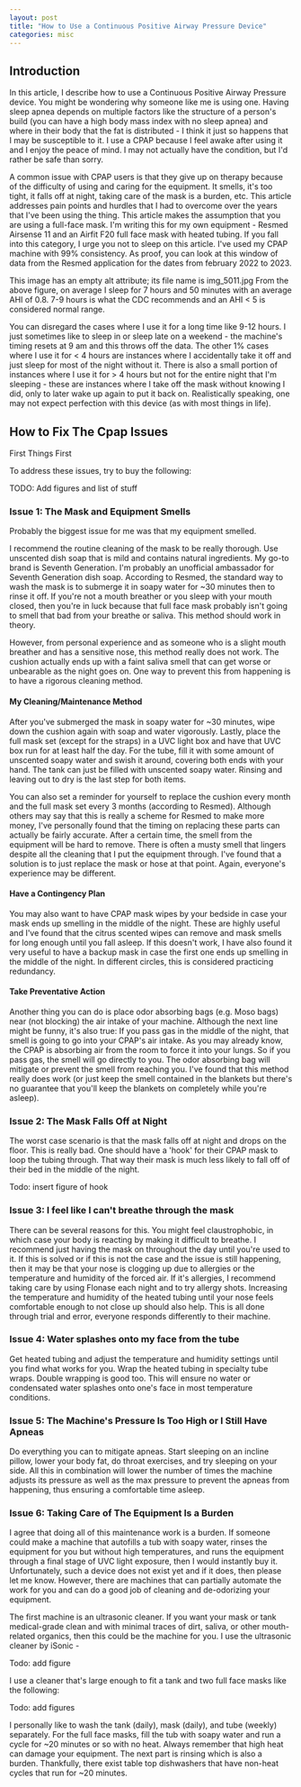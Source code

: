 ```yaml
---
layout: post
title: "How to Use a Continuous Positive Airway Pressure Device"
categories: misc
---
```



## Introduction

In this article, I describe how to use a Continuous Positive Airway Pressure device. You might be wondering why someone like me is using one. Having sleep apnea depends on multiple factors like the structure of a person's build (you can have a high body mass index with no sleep apnea) and where in their body that the fat is distributed - I think it just so happens that I may be susceptible to it. I use a CPAP because I feel awake after using it and I enjoy the peace of mind. I may not actually have the condition, but I'd rather be safe than sorry.

A common issue with CPAP users is that they give up on therapy because of the difficulty of using and caring for the equipment. It smells, it's too tight, it falls off at night, taking care of the mask is a burden, etc. This article addresses pain points and hurdles that I had to overcome over the years that I've been using the thing. This article makes the assumption that you are using a full-face mask. I'm writing this for my own equipment - Resmed Airsense 11 and an Airfit F20 full face mask with heated tubing. If you fall into this category, I urge you not to sleep on this article. I've used my CPAP machine with 99% consistency. As proof, you can look at this window of data from the Resmed application for the dates from february 2022 to 2023.

This image has an empty alt attribute; its file name is img_5011.jpg
From the above figure, on average I sleep for 7 hours and 50 minutes with an average AHI of 0.8. 7-9 hours is what the CDC recommends and an AHI < 5 is considered normal range.  

You can disregard the cases where I use it for a long time like 9-12 hours. I just sometimes like to sleep in or sleep late on a weekend - the machine's timing resets at 9 am and this throws off the data. The other 1% cases where I use it for < 4 hours are instances where I accidentally take it off and just sleep for most of the night without it. There is also a small portion of instances where I use it for > 4 hours but not for the entire night that I'm sleeping - these are instances where I take off the mask without knowing I did, only to later wake up again to put it back on. Realistically speaking, one may not expect perfection with this device (as with most things in life). 

## How to Fix The Cpap Issues

First Things First

To address these issues, try to buy the following:

TODO: Add figures and list of stuff

###  Issue 1: The Mask and Equipment Smells
Probably the biggest issue for me was that my equipment smelled.

I recommend the routine cleaning of the mask to be really thorough. Use unscented dish soap that is mild and contains natural ingredients. My go-to brand is Seventh Generation. I'm probably an unofficial ambassador for Seventh Generation dish soap. According to Resmed, the standard way to wash the mask is to submerge it in soapy water for ~30 minutes then to rinse it off. If you're not a mouth breather or you sleep with your mouth closed, then you're in luck because that full face mask probably isn't going to smell that bad from your breathe or saliva. This method should work in theory.

However, from personal experience and as someone who is a slight mouth breather and has a sensitive nose, this method really does not work. The cushion actually ends up with a faint saliva smell that can get worse or unbearable as the night goes on. One way to prevent this from happening is to have a rigorous cleaning method.

#### My Cleaning/Maintenance Method

After you've submerged the mask in soapy water for ~30 minutes, wipe down the cushion again with soap and water vigorously. Lastly, place the full mask set (except for the straps) in a UVC light box and have that UVC box run for at least half the day. For the tube, fill it with some amount of unscented soapy water and swish it around, covering both ends with your hand. The tank can just be filled with unscented soapy water. Rinsing and leaving out to dry is the last step for both items.

You can also set a reminder for yourself to replace the cushion every month and the full mask set every 3 months (according to Resmed). Although others may say that this is really a scheme for Resmed to make more money, I've personally found that the timing on replacing these parts can actually be fairly accurate. After a certain time, the smell from the equipment will be hard to remove. There is often a musty smell that lingers despite all the cleaning that I put the equipment through. I've found that a solution is to just replace the mask or hose at that point. Again, everyone's experience may be different.

#### Have a Contingency Plan
You may also want to have CPAP mask wipes by your bedside in case your mask ends up smelling in the middle of the night. These are highly useful and I've found that the citrus scented wipes can remove and mask smells for long enough until you fall asleep. If this doesn't work, I have also found it very useful to have a backup mask in case the first one ends up smelling in the middle of the night. In different circles, this is considered practicing redundancy.

#### Take Preventative Action
Another thing you can do is place odor absorbing bags (e.g. Moso bags) near (not blocking) the air intake of your machine. Although the next line might be funny, it's also true: If you pass gas in the middle of the night, that smell is going to go into your CPAP's air intake. As you may already know, the CPAP is absorbing air from the room to force it into your lungs. So if you pass gas, the smell will go directly to you. The odor absorbing bag will mitigate or prevent the smell from reaching you. I've found that this method really does work (or just keep the smell contained in the blankets but there's no guarantee that you'll keep the blankets on completely while you're asleep).

### Issue 2: The Mask Falls Off at Night
The worst case scenario is that the mask falls off at night and drops on the floor. This is really bad. One should have a 'hook' for their CPAP mask to loop the tubing through. That way their mask is much less likely to fall off of their bed in the middle of the night.

Todo: insert figure of hook

### Issue 3: I feel like I can't breathe through the mask
There can be several reasons for this. You might feel claustrophobic, in which case your body is reacting by making it difficult to breathe. I recommend just having the mask on throughout the day until you're used to it. If this is solved or if this is not the case and the issue is still happening, then it may be that your nose is clogging up due to allergies or the temperature and humidity of the forced air. If it's allergies, I recommend taking care by using Flonase each night and to try allergy shots. Increasing the temperature and humidity of the heated tubing until your nose feels comfortable enough to not close up should also help. This is all done through trial and error, everyone responds differently to their machine.

### Issue 4: Water splashes onto my face from the tube
Get heated tubing and adjust the temperature and humidity settings until you find what works for you. Wrap the heated tubing in specialty tube wraps. Double wrapping is good too. This will ensure no water or condensated water splashes onto one's face in most temperature conditions.

### Issue 5: The Machine's Pressure Is Too High or I Still Have Apneas
Do everything you can to mitigate apneas. Start sleeping on an incline pillow, lower your body fat, do throat exercises, and try sleeping on your side. All this in combination will lower the number of times the machine adjusts its pressure as well as the max pressure to prevent the apneas from happening, thus ensuring a comfortable time asleep.

### Issue 6: Taking Care of The Equipment Is a Burden
I agree that doing all of this maintenance work is a burden. If someone could make a machine that autofills a tub with soapy water, rinses the equipment for you but without high temperatures, and runs the equipment through a final stage of UVC light exposure, then I would instantly buy it. Unfortunately, such a device does not exist yet and if it does, then please let me know. However, there are machines that can partially automate the work for you and can do a good job of cleaning and de-odorizing your equipment.

The first machine is an ultrasonic cleaner. If you want your mask or tank medical-grade clean and with minimal traces of dirt, saliva, or other mouth-related organics, then this could be the machine for you. I use the ultrasonic cleaner by iSonic -

Todo: add figure

I use a cleaner that's large enough to fit a tank and two full face masks like the following:

Todo: add figures

I personally like to wash the tank (daily), mask (daily), and tube (weekly) separately. For the full face masks, fill the tub with soapy water and run a cycle for ~20 minutes or so with no heat. Always remember that high heat can damage your equipment. The next part is rinsing which is also a burden. Thankfully, there exist table top dishwashers that have non-heat cycles that run for ~20 minutes.